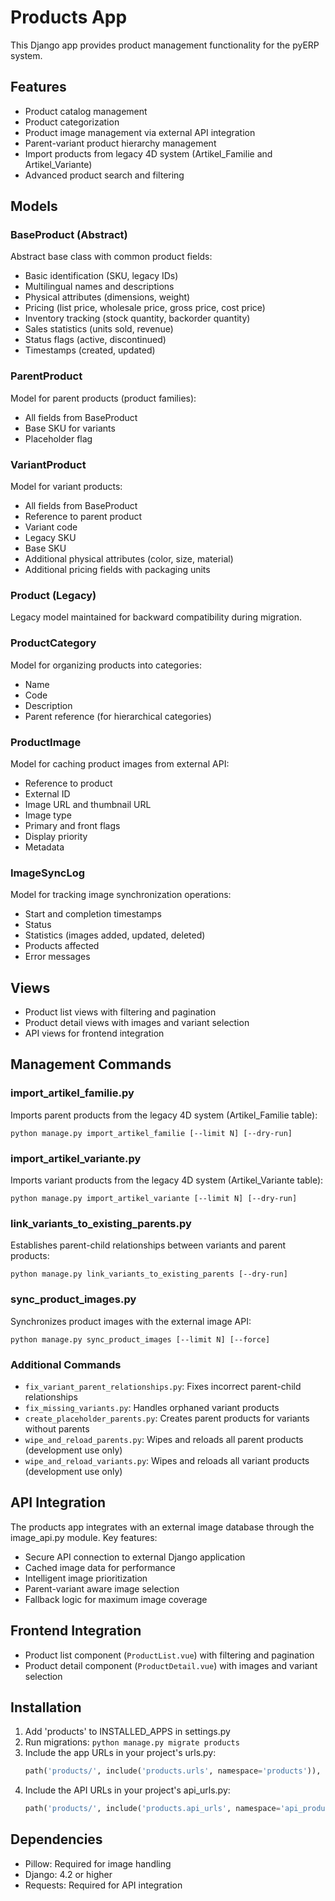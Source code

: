# Products App

This Django app provides product management functionality for the pyERP system.

## Features

- Product catalog management
- Product categorization
- Product image management via external API integration
- Parent-variant product hierarchy management
- Import products from legacy 4D system (Artikel_Familie and Artikel_Variante)
- Advanced product search and filtering

## Models

### BaseProduct (Abstract)

Abstract base class with common product fields:

- Basic identification (SKU, legacy IDs)
- Multilingual names and descriptions
- Physical attributes (dimensions, weight)
- Pricing (list price, wholesale price, gross price, cost price)
- Inventory tracking (stock quantity, backorder quantity)
- Sales statistics (units sold, revenue)
- Status flags (active, discontinued)
- Timestamps (created, updated)

### ParentProduct

Model for parent products (product families):

- All fields from BaseProduct
- Base SKU for variants
- Placeholder flag

### VariantProduct

Model for variant products:

- All fields from BaseProduct
- Reference to parent product
- Variant code
- Legacy SKU
- Base SKU
- Additional physical attributes (color, size, material)
- Additional pricing fields with packaging units

### Product (Legacy)

Legacy model maintained for backward compatibility during migration.

### ProductCategory

Model for organizing products into categories:

- Name
- Code
- Description
- Parent reference (for hierarchical categories)

### ProductImage

Model for caching product images from external API:

- Reference to product
- External ID
- Image URL and thumbnail URL
- Image type
- Primary and front flags
- Display priority
- Metadata

### ImageSyncLog

Model for tracking image synchronization operations:

- Start and completion timestamps
- Status
- Statistics (images added, updated, deleted)
- Products affected
- Error messages

## Views

- Product list views with filtering and pagination
- Product detail views with images and variant selection
- API views for frontend integration

## Management Commands

### import_artikel_familie.py

Imports parent products from the legacy 4D system (Artikel_Familie table):

```
python manage.py import_artikel_familie [--limit N] [--dry-run]
```

### import_artikel_variante.py

Imports variant products from the legacy 4D system (Artikel_Variante table):

```
python manage.py import_artikel_variante [--limit N] [--dry-run]
```

### link_variants_to_existing_parents.py

Establishes parent-child relationships between variants and parent products:

```
python manage.py link_variants_to_existing_parents [--dry-run]
```

### sync_product_images.py

Synchronizes product images with the external image API:

```
python manage.py sync_product_images [--limit N] [--force]
```

### Additional Commands

- `fix_variant_parent_relationships.py`: Fixes incorrect parent-child relationships
- `fix_missing_variants.py`: Handles orphaned variant products
- `create_placeholder_parents.py`: Creates parent products for variants without parents
- `wipe_and_reload_parents.py`: Wipes and reloads all parent products (development use only)
- `wipe_and_reload_variants.py`: Wipes and reloads all variant products (development use only)

## API Integration

The products app integrates with an external image database through the image_api.py module.
Key features:

- Secure API connection to external Django application
- Cached image data for performance
- Intelligent image prioritization
- Parent-variant aware image selection
- Fallback logic for maximum image coverage

## Frontend Integration

- Product list component (`ProductList.vue`) with filtering and pagination
- Product detail component (`ProductDetail.vue`) with images and variant selection

## Installation

1. Add 'products' to INSTALLED_APPS in settings.py
2. Run migrations: `python manage.py migrate products`
3. Include the app URLs in your project's urls.py:
   ```python
   path('products/', include('products.urls', namespace='products')),
   ```
4. Include the API URLs in your project's api_urls.py:
   ```python
   path('products/', include('products.api_urls', namespace='api_products')),
   ```

## Dependencies

- Pillow: Required for image handling
- Django: 4.2 or higher
- Requests: Required for API integration
